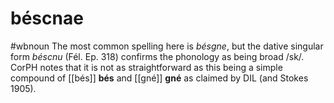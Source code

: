 # béscnae
#wbnoun
The most common spelling here is *bésgne*, but the dative singular form *béscnu* (Fél. Ep. 318) confirms the phonology as being broad /sk/. CorPH notes that it is not as straightforward as this being a simple compound of [[bés]] **bés** and [[gné]] **gné** as claimed by DIL (and Stokes 1905).